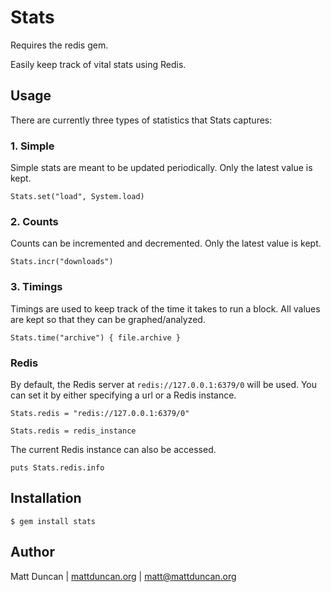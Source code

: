 Stats
=====

Requires the redis gem.

Easily keep track of vital stats using Redis.

Usage
-----
There are currently three types of statistics that Stats captures:

### 1. Simple
Simple stats are meant to be updated periodically.  Only the latest value is
kept.

    Stats.set("load", System.load)

### 2. Counts
Counts can be incremented and decremented.  Only the latest value is kept.

    Stats.incr("downloads")

### 3. Timings
Timings are used to keep track of the time it takes to run a block.  All values
are kept so that they can be graphed/analyzed.

    Stats.time("archive") { file.archive }

### Redis
By default, the Redis server at `redis://127.0.0.1:6379/0` will be used.  You
can set it by either specifying a url or a Redis instance.

    Stats.redis = "redis://127.0.0.1:6379/0"

    Stats.redis = redis_instance

The current Redis instance can also be accessed.

    puts Stats.redis.info

Installation
------------

    $ gem install stats


Author
------
Matt Duncan | [mattduncan.org](http://mattduncan.org) | [matt@mattduncan.org](mailto:matt@mattduncan.org)
